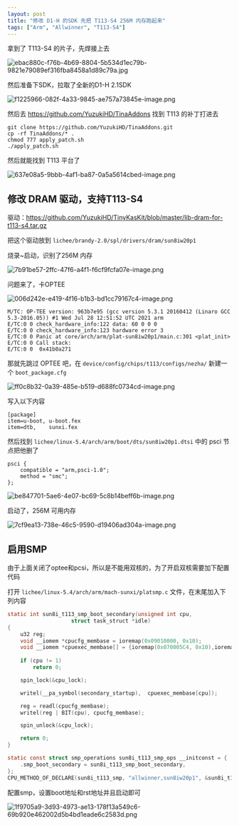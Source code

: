 ```yaml
---
layout: post
title: "修改 D1-H 的SDK 先把 T113-S4 256M 内存跑起来"
tags: ["Arm", "Allwinner", "T113-S4"]
---
```


拿到了 T113-S4 的片子，先焊接上去

![ebac880c-f76b-4b69-8804-5b534d1ec79b-9821e79089ef316fba8458a1d89c79a.jpg](/assets/post/2023-03-13-20230313/1678623108143-ebac880c-f76b-4b69-8804-5b534d1ec79b-9821e79089ef316fba8458a1d89c79a-resized.jpg)

然后准备下SDK，拉取了全新的D1-H 2.1SDK

![f1225966-082f-4a33-9845-ae757a73845e-image.png](/assets/post/2023-03-13-20230313/1678623263496-f1225966-082f-4a33-9845-ae757a73845e-image.png)

然后去 https://github.com/YuzukiHD/TinaAddons 找到 T113 的补丁打进去

```
git clone https://github.com/YuzukiHD/TinaAddons.git
cp -rf TinaAddons/* .
chmod 777 apply_patch.sh
./apply_patch.sh
```

然后就能找到 T113 平台了

![637e08a5-9bbb-4af1-ba87-0a5a5614cbed-image.png](/assets/post/2023-03-13-20230313/1678623295556-637e08a5-9bbb-4af1-ba87-0a5a5614cbed-image.png)

## 修改 DRAM 驱动，支持T113-S4

驱动：https://github.com/YuzukiHD/TinyKasKit/blob/master/lib-dram-for-t113-s4.tar.gz

把这个驱动放到 `lichee/brandy-2.0/spl/drivers/dram/sun8iw20p1`

烧录~启动，识别了256M 内存 

![7b91be57-2ffc-47f6-a4f1-f6cf9fcfa07e-image.png](/assets/post/2023-03-13-20230313/1678623413358-7b91be57-2ffc-47f6-a4f1-f6cf9fcfa07e-image.png)

问题来了，卡OPTEE

![006d242e-e419-4f16-b1b3-bd1cc79167c4-image.png](/assets/post/2023-03-13-20230313/1678623513873-006d242e-e419-4f16-b1b3-bd1cc79167c4-image.png)

```
M/TC: OP-TEE version: 963b7e95 (gcc version 5.3.1 20160412 (Linaro GCC 5.3-2016.05)) #1 Wed Jul 28 12:51:52 UTC 2021 arm
E/TC:0 0 check_hardware_info:122 data: 60 0 0 0
E/TC:0 0 check_hardware_info:123 hardware error 3
E/TC:0 0 Panic at core/arch/arm/plat-sun8iw20p1/main.c:301 <plat_init>
E/TC:0 0 Call stack:
E/TC:0 0  0x41b0a271
```

那就先跳过 OPTEE 吧，在 `device/config/chips/t113/configs/nezha/` 新建一个 `boot_package.cfg`

![ff0c8b32-0a39-485e-b519-d688fc0734cd-image.png](/assets/post/2023-03-13-20230313/1678623552523-ff0c8b32-0a39-485e-b519-d688fc0734cd-image.png)

写入以下内容

```
[package]
item=u-boot, u-boot.fex
item=dtb,    sunxi.fex
```

然后找到 `lichee/linux-5.4/arch/arm/boot/dts/sun8iw20p1.dtsi` 中的 psci 节点把他删了

```
psci {
	compatible = "arm,psci-1.0";
	method = "smc";
};
```

![be847701-5ae6-4e07-bc69-5c8b14beff6b-image.png](/assets/post/2023-03-13-20230313/1678623721069-be847701-5ae6-4e07-bc69-5c8b14beff6b-image.png)

启动了，256M 可用内存

![7cf9ea13-738e-46c5-9590-d19406ad304a-image.png](/assets/post/2023-03-13-20230313/1678623813926-7cf9ea13-738e-46c5-9590-d19406ad304a-image.png)

## 启用SMP

由于上面关闭了optee和pcsi，所以是不能用双核的，为了开启双核需要加下配置代码

打开 `lichee/linux-5.4/arch/arm/mach-sunxi/platsmp.c` 文件，在末尾加入下列内容

```c
static int sun8i_t113_smp_boot_secondary(unsigned int cpu,
				    struct task_struct *idle)
{
    u32 reg;
    void __iomem *cpucfg_membase = ioremap(0x09010000, 0x10);
    void __iomem *cpuexec_membase[] = {ioremap(0x070005C4, 0x10),ioremap(0x070005C8, 0x10)};
	
	if (cpu != 1)
	    return 0;

	spin_lock(&cpu_lock);

	writel(__pa_symbol(secondary_startup),	cpuexec_membase[cpu]);

	reg = readl(cpucfg_membase);
	writel(reg | BIT(cpu), cpucfg_membase);

	spin_unlock(&cpu_lock);

	return 0;
}

static const struct smp_operations sun8i_t113_smp_ops __initconst = {
	.smp_boot_secondary	= sun8i_t113_smp_boot_secondary,
};
CPU_METHOD_OF_DECLARE(sun8i_t113_smp, "allwinner,sun8iw20p1", &sun8i_t113_smp_ops);
```

配置smp，设置boot地址和rst地址并且启动即可

![1f9705a9-3d93-4973-ae13-178f13a549c6-69b920e462002d5b4bd1eade6c2583d.png](/assets/post/2023-03-13-20230313/1678671903357-1f9705a9-3d93-4973-ae13-178f13a549c6-69b920e462002d5b4bd1eade6c2583d.png)

